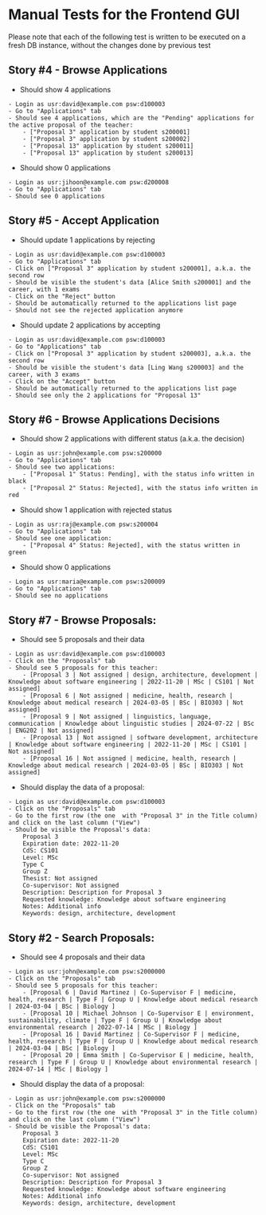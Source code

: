 # Manual Tests for the Frontend GUI
Please note that each of the following test is written to be executed on a fresh DB instance, without the changes done by previous test
## Story #4 - Browse Applications
- Should show 4 applications
```
- Login as usr:david@example.com psw:d100003
- Go to "Applications" tab
- Should see 4 applications, which are the "Pending" applications for the active proposal of the teacher: 
    - ["Proposal 3" application by student s200001]
    - ["Proposal 3" application by student s200002]
    - ["Proposal 13" application by student s200011]
    - ["Proposal 13" application by student s200013]
```
- Should show 0 applications
```
- Login as usr:jihoon@example.com psw:d200008
- Go to "Applications" tab
- Should see 0 applications
```

## Story #5 - Accept Application
- Should update 1 applications by rejecting
```
- Login as usr:david@example.com psw:d100003
- Go to "Applications" tab
- Click on ["Proposal 3" application by student s200001], a.k.a. the second row
- Should be visible the student's data [Alice Smith s200001] and the career, with 1 exams
- Click on the "Reject" button
- Should be automatically returned to the applications list page
- Should not see the rejected application anymore
```
- Should update 2 applications by accepting
```
- Login as usr:david@example.com psw:d100003
- Go to "Applications" tab
- Click on ["Proposal 3" application by student s200003], a.k.a. the second row
- Should be visible the student's data [Ling Wang s200003] and the career, with 3 exams
- Click on the "Accept" button
- Should be automatically returned to the applications list page
- Should see only the 2 applications for "Proposal 13"
```

## Story #6 - Browse Applications Decisions
- Should show 2 applications with different status (a.k.a. the decision)
```
- Login as usr:john@example.com psw:s200000
- Go to "Applications" tab
- Should see two applications:
    - ["Proposal 1" Status: Pending], with the status info written in black
    - ["Proposal 2" Status: Rejected], with the status info written in red
```
- Should show 1 application with rejected status
```
- Login as usr:raj@example.com psw:s200004
- Go to "Applications" tab
- Should see one application:
    - ["Proposal 4" Status: Rejected], with the status written in green
```
- Should show 0 applications 
```
- Login as usr:maria@example.com psw:s200009
- Go to "Applications" tab
- Should see no applications
```

## Story #7 - Browse Proposals:
- Should see 5 proposals and their data
```
- Login as usr:david@example.com psw:d100003
- Click on the "Proposals" tab
- Should see 5 proposals for this teacher:
    - [Proposal 3 | Not assigned | design, architecture, development | Knowledge about software engineering | 2022-11-20 | MSc | CS101 | Not assigned]
    - [Proposal 6 | Not assigned | medicine, health, research | Knowledge about medical research | 2024-03-05 | BSc | BIO303 | Not assigned]
    - [Proposal 9 | Not assigned | linguistics, language, communication | Knowledge about linguistic studies | 2024-07-22 | BSc | ENG202 | Not assigned]	
    - [Proposal 13 | Not assigned | software development, architecture | Knowledge about software engineering | 2022-11-20 | MSc | CS101 | Not assigned]
    - [Proposal 16 | Not assigned | medicine, health, research | Knowledge about medical research | 2024-03-05 | BSc | BIO303 | Not assigned]

```
- Should display the data of a proposal:
```
- Login as usr:david@example.com psw:d100003
- Click on the "Proposals" tab
- Go to the first row (the one  with "Proposal 3" in the Title column) and click on the last column ("View")
- Should be visible the Proposal's data:
    Proposal 3
    Expiration date: 2022-11-20
    CdS: CS101
    Level: MSc
    Type C
    Group Z
    Thesist: Not assigned
    Co-supervisor: Not assigned
    Description: Description for Proposal 3
    Requested knowledge: Knowledge about software engineering
    Notes: Additional info
    Keywords: design, architecture, development
```

## Story #2 - Search Proposals:
- Should see 4 proposals and their data
```
- Login as usr:john@example.com psw:s2000000
- Click on the "Proposals" tab
- Should see 5 proposals for this teacher:
    - [Proposal 6 | David Martinez | Co-Supervisor F | medicine, health, research | Type F | Group U | Knowledge about medical research | 2024-03-04 | BSc | Biology ]
    - [Proposal 10 | Michael Johnson | Co-Supervisor E | environment, sustainability, climate | Type F | Group U | Knowledge about environmental research | 2022-07-14 | MSc | Biology ]
    - [Proposal 16 | David Martinez | Co-Supervisor F | medicine, health, research | Type F | Group U | Knowledge about medical research | 2024-03-04 | BSc | Biology ]    
    - [Proposal 20 | Emma Smith | Co-Supervisor E | medicine, health, research | Type F | Group U | Knowledge about environmental research | 2024-07-14 | MSc | Biology ]

```
- Should display the data of a proposal:
```
- Login as usr:john@example.com psw:s2000000
- Click on the "Proposals" tab
- Go to the first row (the one  with "Proposal 3" in the Title column) and click on the last column ("View")
- Should be visible the Proposal's data:
    Proposal 3
    Expiration date: 2022-11-20
    CdS: CS101
    Level: MSc
    Type C
    Group Z
    Co-supervisor: Not assigned
    Description: Description for Proposal 3
    Requested knowledge: Knowledge about software engineering
    Notes: Additional info
    Keywords: design, architecture, development
```